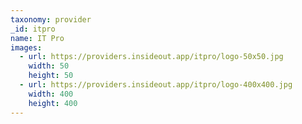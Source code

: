 ```yaml
---
taxonomy: provider
_id: itpro
name: IT Pro
images:
  - url: https://providers.insideout.app/itpro/logo-50x50.jpg
    width: 50
    height: 50
  - url: https://providers.insideout.app/itpro/logo-400x400.jpg
    width: 400
    height: 400
---
```

